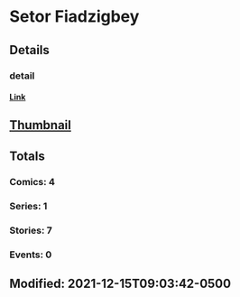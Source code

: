 # Setor  Fiadzigbey 
## Details
### detail
#### [Link](http://marvel.com/comics/creators/14276/setor_fiadzigbey?utm_campaign=apiRef&utm_source=225578a89fc76f3d20fbffda5d17a88d)
## [Thumbnail](http://i.annihil.us/u/prod/marvel/i/mg/b/40/image_not_available.jpg)
## Totals
### Comics: 4
### Series: 1
### Stories: 7
### Events: 0
## Modified: 2021-12-15T09:03:42-0500